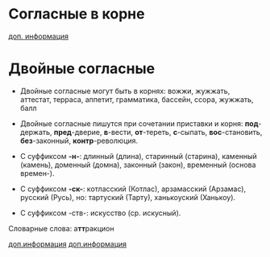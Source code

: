 # Согласные в корне



[доп. информация](http://russkiy-na-5.ru/rules/27)

# Двойные согласные

* Двойные согласные могут быть в корнях: вожжи, жужжать, аттестат, терраса, аппетит, грамматика, бассейн, ссора, жужжать, балл

* Двойные согласные пишутся при сочетании приставки и корня: **под**-держать, **пред**-дверие, **в**-вести, **от**-тереть, **с**-сыпать, **вос**-становить, **без**-законный, **контр**-революция.

* С суффиксом **-н-**: длинный (длина), старинный (старина), каменный (камень), доменный (домна), законный (закон), временный (основа времен-).

* С суффиксом **-ск-**: котласский (Котлас), арзамасский (Арзамас), русский (Русь), но: тартуский (Тарту), ханькоуский (Ханькоу).

* С суффиксом -ств-: искусство (ср. искусный).


Словарные слова: а**тт**ракцион

[доп.информация](https://therules.ru/double-consonants/)
[доп.информация](http://russkiy-na-5.ru/rules/29)
